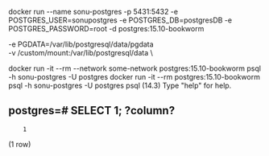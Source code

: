 docker run --name sonu-postgres -p 5431:5432 -e POSTGRES_USER=sonupostgres -e POSTGRES_DB=postgresDB -e  POSTGRES_PASSWORD=root -d postgres:15.10-bookworm


-e PGDATA=/var/lib/postgresql/data/pgdata \
	-v /custom/mount:/var/lib/postgresql/data \
    

docker run -it --rm --network some-network postgres:15.10-bookworm psql -h sonu-postgres -U postgres
docker run -it --rm postgres:15.10-bookworm psql -h sonu-postgres -U postgres
psql (14.3)
Type "help" for help.

postgres=# SELECT 1;
 ?column? 
----------
        1
(1 row)
